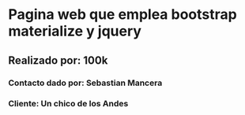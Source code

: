 # Pagina web que emplea bootstrap materialize y jquery
## Realizado por: 100k
### Contacto dado por: Sebastian Mancera
### Cliente: Un chico de los Andes
